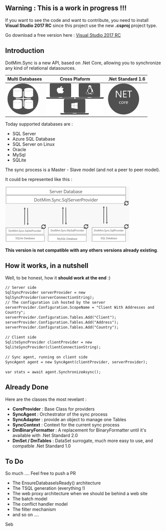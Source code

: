 ## Warning : This is a work in progress !!!

If you want to see the code and want to contribute, you need to install **Visual Studio 2017 RC** since this project use the new **.csproj** project type.

Go download a free version here : [Visual Studio 2017 RC](https://www.visualstudio.com/fr/vs/visual-studio-2017-rc/)

## Introduction

DotMim.Sync is a new API, based on .Net Core, allowing you to synchronize any kind of relational datasources.


Multi Databases | Cross Plaform |  .Net Standard 1.6 
-------------|---------------------|--------------------
![](Assets/CrossPlatform.png) | ![](Assets/MultiOS.png) | ![](Assets/netcore.png) 


Today supported databases are  :
* SQL Server
* Azure SQL Database
* SQL Server on Linux
* Oracle
* MySql
* SQLite

The sync process is a Master - Slave model (and not a peer to peer model).

It could be represented like this :

![](Assets/Schema01.png)

**This version is not compatible with any others versions already existing**.


## How it works, in a nutshell

Well, to be honest, how it **should work at the end** :)

    // Server side
    SqlSyncProvider serverProvider = new SqlSyncProvider(serverConnectionString);
    // The configuration ish hosted by the server
    serverProvider.Configuration.ScopeName = "Client With Addresses and Country";
    serverProvider.Configuration.Tables.Add("Client");
    serverProvider.Configuration.Tables.Add("Address");
    serverProvider.Configuration.Tables.Add("Country");

    // Client side
    SqliteSyncProvider clientProvider = new SqliteSyncProvider(clientConnectionString);

    // Sync agent, running on client side
    SyncAgent agent = new SyncAgent(clientProvider, serverProvider);
    
    var stats = await agent.SynchronizeAsync();


## Already Done

Here are the classes the most revelant :

* **CoreProvider** : Base Class for providers
* **SyncAgent** : Orchestrator of the sync process
* **SyncAdapter** : provide an object to manage one Tables
* **SyncContext** : Context for the current sync process
* **DmBinaryFormatter** : A replacement for BinaryFormatter until it's available with .Net Standard 2.0
* **DmSet / DmTables** : DataSet surrogate, much more easy to use, and compatble .Net Standard 1.0


## To Do

So much .... Feel free to push a PR

* The EnsureDatabaseIsReady() architecture
* The TSQL generation (everything !)
* The web proxy architecture when we should be behind a web site
* The batch model
* The conflict handler model
* The filter mechanism
* and so on ....


Seb